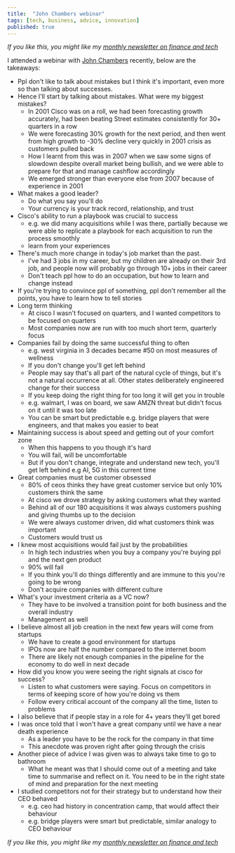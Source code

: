 ```yaml
---
title:  "John Chambers webinar"  
tags: [tech, business, advice, innovation]
published: true
---
```


*If you like this, you might like my [monthly newsletter on finance and tech](https://avoidboringpeople.substack.com/ "ABP")*

I attended a webinar with [John Chambers](https://en.wikipedia.org/wiki/John_T._Chambers "John") recently, below are the takeaways:

- Ppl don't like to talk about mistakes but I think it's important, even more so than talking about successes. 
- Hence I'll start by talking about mistakes. What were my biggest mistakes?
  - In 2001 Cisco was on a roll, we had been forecasting growth accurately, had been beating Street estimates consistently for 30+ quarters in a row
  - We were forecasting 30% growth for the next period, and then went from high growth to -30% decline very quickly in 2001 crisis as customers pulled back
  - How I learnt from this was in 2007 when we saw some signs of slowdown despite overall market being bullish, and we were able to prepare for that and manage cashflow accordingly
  - We emerged stronger than everyone else from 2007 because of experience in 2001
- What makes a good leader?
  - Do what you say you'll do
  - Your currency is your track record, relationship, and trust
- Cisco's ability to run a playbook was crucial to success
  - e.g. we did many acquisitions while I was there, partially because we were able to replicate a playbook for each acquisition to run the process smoothly
  - learn from your experiences
- There's much more change in today's job market than the past. 
  - I've had 3 jobs in my career, but my children are already on their 3rd job, and people now will probably go through 10+ jobs in their career
  - Don't teach ppl how to do an occupation, but how to learn and change instead
- If you're trying to convince ppl of something, ppl don't remember all the points, you have to learn how to tell stories
- Long term thinking
  - At cisco I wasn't focused on quarters, and I wanted competitors to be focused on quarters
  - Most companies now are run with too much short term, quarterly focus
- Companies fail by doing the same successful thing to often 
  - e.g. west virginia in 3 decades became #50 on most measures of wellness
  - If you don't change you'll get left behind
  - People may say that's all part of the natural cycle of things, but it's not a natural occurrence at all. Other states deliberately engineered change for their success
  - If you keep doing the right thing for too long it will get you in trouble 
  - e.g. walmart, I was on board, we saw AMZN threat but didn't focus on it until it was too late
  - You can be smart but predictable e.g. bridge players that were engineers, and that makes you easier to beat
- Maintaining success is about speed and getting out of your comfort zone
  - When this happens to you though it's hard
  - You will fail, will be uncomfortable
  - But if you don't change, integrate and understand new tech, you'll get left behind e.g AI, 5G in this current time
- Great companies must be customer obsessed
  - 80% of ceos thinks they have great customer service but only 10% customers think the same
  - At cisco we drove strategy by asking customers what they wanted
  - Behind all of our 180 acquisitions it was always customers pushing and giving thumbs up to the decision
  - We were always customer driven, did what customers think was important
  - Customers would trust us
- I knew most acquisitions would fail just by the probabilities
  - In high tech industries when you buy a company you're buying ppl and the next gen product
  - 90% will fail
   - If you think you'll do things differently and are immune to this you're going to be wrong
   - Don't acquire companies with different culture
- What's your investment criteria as a VC now?
  - They have to be involved a transition point for both business and the overall industry
  - Management as well
- I believe almost all job creation in the next few years will come from startups
  - We have to create a good environment for startups
  - IPOs now are half the number compared to the internet boom
  - There are likely not enough companies in the pipeline for the economy to do well in next decade
- How did you know you were seeing the right signals at cisco for success?
  - Listen to what customers were saying. Focus on competitors in terms of keeping score of how you're doing vs them
  - Follow every critical account of the company all the time, listen to problems 
- I also believe that if people stay in a role for 4+ years they'll get bored
- I was once told that I won't have a great company until we have a near death experience
  - As a leader you have to be the rock for the company in that time
  - This anecdote was proven right after going through the crisis
- Another piece of advice I was given was to always take time to go to bathroom
  - What he meant was that I should come out of a meeting and take time to summarise and reflect on it. You need to be in the right state of mind and preparation for the next meeting
- I studied competitors not for their strategy but to understand how their CEO behaved
  - e.g. ceo had history in concentration camp, that would affect their behaviour
  - e.g. bridge players were smart but predictable, similar analogy to CEO behaviour

*If you like this, you might like my [monthly newsletter on finance and tech](https://avoidboringpeople.substack.com/ "ABP")*
